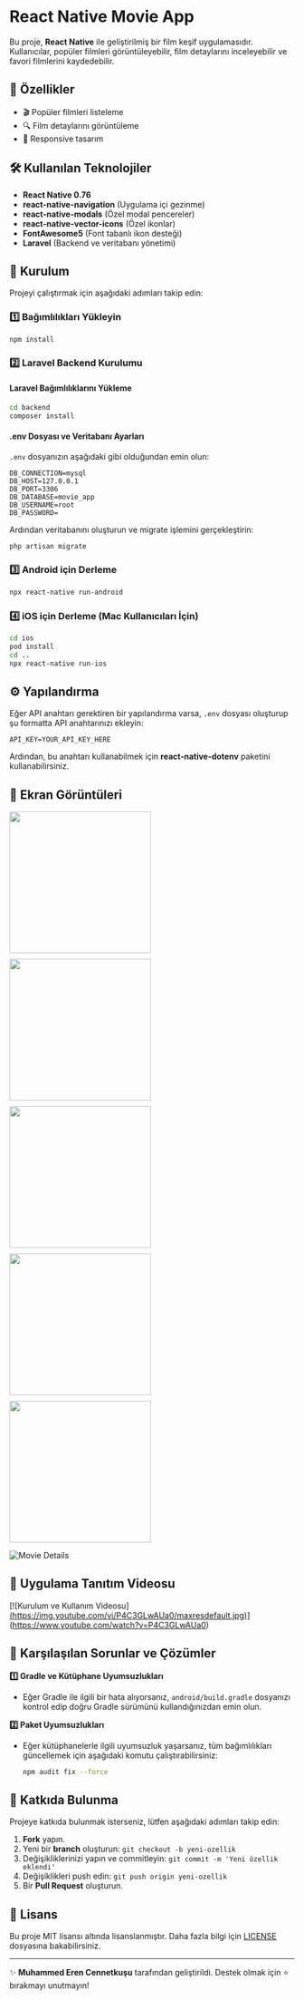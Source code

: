# React Native Movie App

Bu proje, **React Native** ile geliştirilmiş bir film keşif uygulamasıdır. Kullanıcılar, popüler filmleri görüntüleyebilir, film detaylarını inceleyebilir ve favori filmlerini kaydedebilir.

## 🚀 Özellikler
- 🎬 Popüler filmleri listeleme
- 🔍 Film detaylarını görüntüleme
- 📱 Responsive tasarım

## 🛠 Kullanılan Teknolojiler
- **React Native 0.76**
- **react-native-navigation** (Uygulama içi gezinme)
- **react-native-modals** (Özel modal pencereler)
- **react-native-vector-icons** (Özel ikonlar)
- **FontAwesome5** (Font tabanlı ikon desteği)
- **Laravel** (Backend ve veritabanı yönetimi)

## 📂 Kurulum
Projeyi çalıştırmak için aşağıdaki adımları takip edin:

### 1️⃣ Bağımlılıkları Yükleyin
```bash
npm install
```

### 2️⃣ Laravel Backend Kurulumu
#### Laravel Bağımlılıklarını Yükleme
```bash
cd backend
composer install
```

#### .env Dosyası ve Veritabanı Ayarları
`.env` dosyanızın aşağıdaki gibi olduğundan emin olun:
```env
DB_CONNECTION=mysql
DB_HOST=127.0.0.1
DB_PORT=3306
DB_DATABASE=movie_app
DB_USERNAME=root
DB_PASSWORD=
```
Ardından veritabanını oluşturun ve migrate işlemini gerçekleştirin:
```bash
php artisan migrate
```

### 3️⃣ Android için Derleme
```bash
npx react-native run-android
```

### 4️⃣ iOS için Derleme (Mac Kullanıcıları İçin)
```bash
cd ios
pod install
cd ..
npx react-native run-ios
```

## ⚙️ Yapılandırma
Eğer API anahtarı gerektiren bir yapılandırma varsa, `.env` dosyası oluşturup şu formatta API anahtarınızı ekleyin:

```env
API_KEY=YOUR_API_KEY_HERE
```
Ardından, bu anahtarı kullanabilmek için **react-native-dotenv** paketini kullanabilirsiniz.

## 📸 Ekran Görüntüleri

<div style="display: flex; flex-wrap: wrap; gap: 10px;">
    <img src="https://github.com/muhammederencennetkusu/React-Native-Movie-Apps/blob/main/AppScreen/homeScreen.png?raw=true" width="250">
    <img src="https://github.com/muhammederencennetkusu/React-Native-Movie-Apps/blob/main/AppScreen/moviesDetails.png?raw=true" width="250">
    <img src="https://github.com/muhammederencennetkusu/React-Native-Movie-Apps/blob/main/AppScreen/moviesFirst.png?raw=true" width="250">
    <img src="https://github.com/muhammederencennetkusu/React-Native-Movie-Apps/blob/main/AppScreen/movieList.png?raw=true" width="250">
    <img src="https://github.com/muhammederencennetkusu/React-Native-Movie-Apps/blob/main/AppScreen/moviesSlide.png?raw=true" width="250">
    
</div>


![Movie Details](https://via.placeholder.com/400x800)

## 🎥 Uygulama Tanıtım Videosu
[![Kurulum ve Kullanım Videosu][(https://img.youtube.com/vi/P4C3GLwAUa0/maxresdefault.jpg)](https://www.youtube.com/watch?v=P4C3GLwAUa0)](https://www.youtube.com/watch?v=P4C3GLwAUa0)


## 🐛 Karşılaşılan Sorunlar ve Çözümler
**1️⃣ Gradle ve Kütüphane Uyumsuzlukları**
- Eğer Gradle ile ilgili bir hata alıyorsanız, `android/build.gradle` dosyanızı kontrol edip doğru Gradle sürümünü kullandığınızdan emin olun.

**2️⃣ Paket Uyumsuzlukları**
- Eğer kütüphanelerle ilgili uyumsuzluk yaşarsanız, tüm bağımlılıkları güncellemek için aşağıdaki komutu çalıştırabilirsiniz:
  ```bash
  npm audit fix --force
  ```

## 🤝 Katkıda Bulunma
Projeye katkıda bulunmak isterseniz, lütfen aşağıdaki adımları takip edin:
1. **Fork** yapın.
2. Yeni bir **branch** oluşturun: `git checkout -b yeni-ozellik`
3. Değişikliklerinizi yapın ve commitleyin: `git commit -m 'Yeni özellik eklendi'`
4. Değişiklikleri push edin: `git push origin yeni-ozellik`
5. Bir **Pull Request** oluşturun.

## 📄 Lisans
Bu proje MIT lisansı altında lisanslanmıştır. Daha fazla bilgi için [LICENSE](LICENSE) dosyasına bakabilirsiniz.

---
✨ **Muhammed Eren Cennetkuşu** tarafından geliştirildi. Destek olmak için ⭐ bırakmayı unutmayın!
